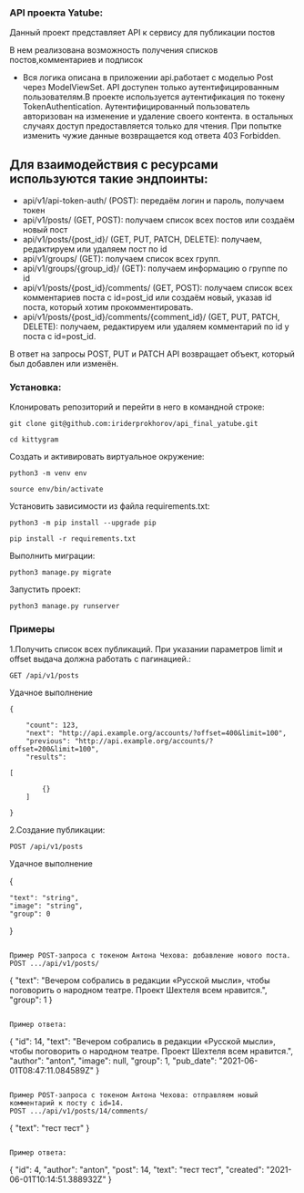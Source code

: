 ### API проекта Yatube:

Данный проект представляет API к сервису для публикации постов

В нем реализована возможность получения списков постов,комментариев и подписок

- Вся логика описана в приложении api.работает с моделью Post через ModelViewSet.
API  доступен только аутентифицированным пользователям.В проекте используется аутентификация по токену TokenAuthentication.
Аутентифицированный пользователь авторизован на изменение и удаление своего контента. в остальных случаях доступ предоставляется только для чтения. При попытке изменить чужие данные возвращается код ответа 403 Forbidden.

## Для взаимодействия с ресурсами используются такие эндпоинты:
- api/v1/api-token-auth/ (POST): передаём логин и пароль, получаем токен
- api/v1/posts/ (GET, POST): получаем список всех постов или создаём новый пост
- api/v1/posts/{post_id}/ (GET, PUT, PATCH, DELETE): получаем, редактируем или удаляем пост по id
- api/v1/groups/ (GET): получаем список всех групп.
- api/v1/groups/{group_id}/ (GET): получаем информацию о группе по id
- api/v1/posts/{post_id}/comments/ (GET, POST): получаем список всех комментариев поста с id=post_id или создаём новый, указав id поста, который хотим прокомментировать.
- api/v1/posts/{post_id}/comments/{comment_id}/ (GET, PUT, PATCH, DELETE): получаем, редактируем или удаляем комментарий по id у поста с id=post_id.

В ответ на запросы POST, PUT и PATCH API возвращает объект, который был добавлен или изменён.


### Установка:

Клонировать репозиторий и перейти в него в командной строке:

```
git clone git@github.com:iriderprokhorov/api_final_yatube.git
```

```
cd kittygram
```

Cоздать и активировать виртуальное окружение:

```
python3 -m venv env
```

```
source env/bin/activate
```

Установить зависимости из файла requirements.txt:

```
python3 -m pip install --upgrade pip
```

```
pip install -r requirements.txt
```

Выполнить миграции:

```
python3 manage.py migrate
```

Запустить проект:

```
python3 manage.py runserver
```
### Примеры

1.Получить список всех публикаций. При указании параметров limit и offset выдача должна работать с пагинацией.:

```
GET /api/v1/posts
```
Удачное выполнение

```
{

    "count": 123,
    "next": "http://api.example.org/accounts/?offset=400&limit=100",
    "previous": "http://api.example.org/accounts/?offset=200&limit=100",
    "results": 

[

        {}
    ]

}

```
2.Создание публикации:

```
POST /api/v1/posts
```
Удачное выполнение

{

    "text": "string",
    "image": "string",
    "group": 0

}
```

Пример POST-запроса с токеном Антона Чехова: добавление нового поста.
POST .../api/v1/posts/

```
{
    "text": "Вечером собрались в редакции «Русской мысли», чтобы поговорить о народном театре. Проект Шехтеля всем нравится.",
    "group": 1
} 
```

Пример ответа:

```
{
    "id": 14,
    "text": "Вечером собрались в редакции «Русской мысли», чтобы поговорить о народном театре. Проект Шехтеля всем нравится.",
    "author": "anton",
    "image": null,
    "group": 1,
    "pub_date": "2021-06-01T08:47:11.084589Z"
}
```

Пример POST-запроса с токеном Антона Чехова: отправляем новый комментарий к посту с id=14.
POST .../api/v1/posts/14/comments/

```
{
    "text": "тест тест"
}
```

Пример ответа:

```
{
    "id": 4,
    "author": "anton",
    "post": 14,
    "text": "тест тест",
    "created": "2021-06-01T10:14:51.388932Z"
}
```

